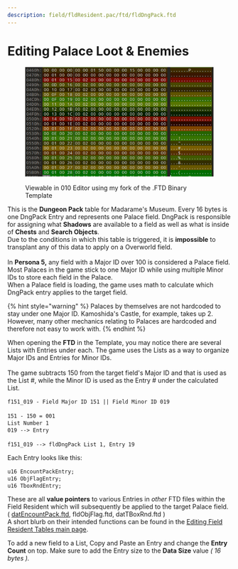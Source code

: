 ```yaml
---
description: field/fldResident.pac/ftd/fldDngPack.ftd
---
```


# Editing Palace Loot & Enemies

<figure><img src="../../.gitbook/assets/image (6).png" alt=""><figcaption><p>Viewable in 010 Editor using my fork of the .FTD Binary Template</p></figcaption></figure>

This is the **Dungeon Pack** table for Madarame's Museum. Every 16 bytes is one DngPack Entry and represents one Palace field. DngPack is responsible for assigning what **Shadows** are available to a field as well as what is inside of **Chests** and **Search Objects**. \
Due to the conditions in which this table is triggered, it is **impossible** to transplant any of this data to apply on a Overworld field.\
\
In **Persona 5,** any field with a Major ID over 100 is considered a Palace field. Most Palaces in the game stick to one Major ID while using multiple Minor IDs to store each field in the Palace. \
When a Palace field is loading, the game uses math to calculate which DngPack entry applies to the target field.

{% hint style="warning" %}
Palaces by themselves are not hardcoded to stay under one Major ID. Kamoshida's Castle, for example, takes up 2. However, many other mechanics relating to Palaces are hardcoded and therefore not easy to work with.
{% endhint %}

When opening the **FTD** in the Template, you may notice there are several Lists with Entries under each. The game uses the Lists as a way to organize Major IDs and Entries for Minor IDs. \
\
The game subtracts 150 from the target field's Major ID and that is used as the List #, while the Minor ID is used as the Entry # under the calculated List.

```
f151_019 - Field Major ID 151 || Field Minor ID 019

151 - 150 = 001
List Number 1
019 --> Entry

f151_019 --> fldDngPack List 1, Entry 19
```

Each Entry looks like this:

```clike
u16 EncountPackEntry;
u16 ObjFlagEntry;
u16 TboxRndEntry;
```

These are all **value pointers** to various Entries in _other_ FTD files within the Field Resident which will subsequently be applied to the target Palace field. \
( [datEncountPack.ftd](datEncountPack.md), fldObjFlag.ftd, datTBoxRnd.ftd )\
A short blurb on their intended functions can be found in the [Editing Field Resident Tables main page](./).

To add a new field to a List, Copy and Paste an Entry and change the **Entry Count** on top. Make sure to add the Entry size to the **Data Size** value _( 16 bytes )._
